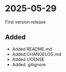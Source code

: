 # 2025-05-29

First version release

## Added

- Added README.md
- Added CHANGELOG.md
- Added LICENSE
- Added .gitignore 
